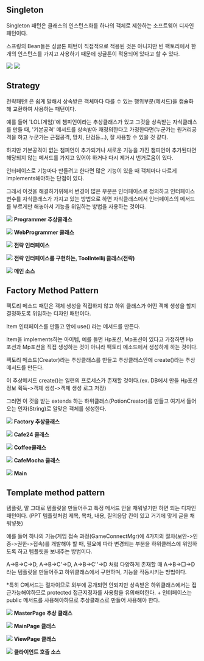 
## Singleton
Singleton 패턴은 클래스의 인스턴스화를 하나의 객체로 제한하는 소프트웨어 디자인 패턴이다.

스프링의 Bean들은 싱글톤 패턴이 직접적으로 적용된 것은 아니지만 빈 팩토리에서 한개의 인스턴스를 가지고 사용하기 때문에 싱글톤이 적용되어 있다고 할 수 있다.

![](https://t1.daumcdn.net/thumb/R1280x0/?fname=http://t1.daumcdn.net/brunch/service/user/2MrI/image/EiCUIpzoiSncbboWFncAIh5wA7c.PNG)
![](https://t1.daumcdn.net/thumb/R1280x0/?fname=http://t1.daumcdn.net/brunch/service/user/2MrI/image/f6nBaffB5gn0ocHJ0CRDP3OaVk0.PNG)

## Strategy
전략패턴! 은 쉽게 말해서 상속받은 객체마다 다를 수 있는 행위부분(메서드)을 캡슐화해 교환하여 사용하는 패턴이다.

예를 들어 'LOL(게임)'에 챔피언이라는 추상클래스가 있고 그것을 상속받는 자식클래스를 만들 때, '기본공격' 메서드를 상속받아 재정의한다고 가정한다면(누군가는 원거리공격을 하고 누군가는 근접공격, 망치, 단검등...), 잘 사용할 수 있을 것 같다.

하지만 기본공격이 없는 챔피언이 추가되거나 새로운 기능을 가진 챔피언이 추가된다면 해당되지 않는 메서드를 가지고 있어야 하거나 다시 제거시 번거로움이 있다.

인터페이스로 기능마다 만들려고 한다면 많은 기능이 있을 때 객체마다 다르게 implements해야하는 단점이 있다.

그래서 이것을 해결하기위해서 변경이 많은 부분은 인터페이스로 정의하고 인터페이스 변수를 자식클래스가 가지고 있는 방법으로 하면 자식클래스에서 인터페이스의 메서드를 부르게만 해놓아서 기능을 위임하는 방법을 사용하는 것이다.

![](https://t1.daumcdn.net/thumb/R1280x0/?fname=http://t1.daumcdn.net/brunch/service/user/2MrI/image/S_t6QEcE6z_iREUBfZYwyuBBcNs.PNG)
__Programmer 추상클래스__

![](https://t1.daumcdn.net/thumb/R1280x0/?fname=http://t1.daumcdn.net/brunch/service/user/2MrI/image/_RTckCZ7P-eVKzX9sc_D92KCWbQ.PNG)
__WebProgrammer 클래스__

![](https://t1.daumcdn.net/thumb/R1280x0/?fname=http://t1.daumcdn.net/brunch/service/user/2MrI/image/CH_YNHOrb23Ead7gkAo8g_1j-9Q.PNG)
__전략 인터페이스__

![](https://t1.daumcdn.net/thumb/R1280x0/?fname=http://t1.daumcdn.net/brunch/service/user/2MrI/image/rQbWuXpdMlE1mf8r4Yi0btXCQKo.PNG)
__전략 인터페이스를 구현하는, ToolIntellij 클래스(전략)__

![](https://t1.daumcdn.net/thumb/R1280x0/?fname=http://t1.daumcdn.net/brunch/service/user/2MrI/image/Jcv11PUvwUY9WCGtRBWtb1yMM30.PNG)
__메인 소스__

## Factory Method Pattern
팩토리 메소드 패턴은 객체 생성을 직접하지 않고 하위 클래스가 어떤 객체 생성을 할지 결정하도록 위임하는 디자인 패턴이다.

Item 인터페이스를 만들고 안에 use() 라는 메서드를 만든다.

Item을 implements하는 아이템, 예를 들면 Hp포션, Mp포션이 있다고 가정하면 Hp포션과 Mp포션을 직접 생성하는 것이 아니라 팩토리 메소드에서 생성하게 하는 것이다.

팩토리 메소드(Creator)라는 추상클래스를 만들고 추상클래스안에 create()라는 추상메서드를 만든다.

이 추상메서드 create()는 일련의 프로세스가 존재할 것이다.(ex. DB에서 만들 Hp포션정보 획득->객체 생성->객체 생성 로그 저장)

그러면 이 것을 받는 extends 하는 하위클래스(PotionCreator)를 만들고 여기서 들어오는 인자(String)로 알맞은 객체를 생성한다. 

![](https://t1.daumcdn.net/thumb/R1280x0/?fname=http://t1.daumcdn.net/brunch/service/user/2MrI/image/naKWUyJoS6IT13wkRWc8eb-2bBQ.PNG)
__Factory 추상클래스__

![](https://t1.daumcdn.net/thumb/R1280x0/?fname=http://t1.daumcdn.net/brunch/service/user/2MrI/image/69vPVv86rSD6lEUgeizRDy4pvh8.PNG)
__Cafe24 클래스__

![](https://t1.daumcdn.net/thumb/R1280x0/?fname=http://t1.daumcdn.net/brunch/service/user/2MrI/image/D04FojeW9WSAl-l0WvNCSKy2OYo.PNG)
__Coffee클래스__

![](https://t1.daumcdn.net/thumb/R1280x0/?fname=http://t1.daumcdn.net/brunch/service/user/2MrI/image/JY3J-3Bv0XSKcUjX8Qj1tfALrRo.PNG)
__CafeMocha 클래스__

![](https://t1.daumcdn.net/thumb/R1280x0/?fname=http://t1.daumcdn.net/brunch/service/user/2MrI/image/ajK7-iRfCiJAuturU_QS21hSS50.PNG)
__Main__


## Template method pattern
템플릿, 말 그대로 템플릿을 만들어주고 특정 메서드 안을 채워넣기만 하면 되는 디자인 패턴이다. (PPT 템플릿처럼 제목, 목차, 내용, 질의응답 칸이 있고 거기에 맞게 글을 채워넣듯)

예를 들어 하나의 기능(게임 접속 과정(GameConnectMgr)에 4가지의 절차(보안->인증->권한->접속)를 개발해야 할 때, 필요에 따라 변경되는 부분을 하위클래스에 위임하도록 하고 템플릿을 보내주는 방법이다.

A->B->C->D, A->B->C'->D, A->B->C''->D 처럼 다양하게 존재할 때 A->B->□->D 라는 템플릿을 만들어주고 하위클래스에서 구현하며, 기능을 작동시키는 방법이다.

*특히 C메서드는 절차이므로 외부에 공개되면 안되지만 상속받은 하위클래스에서는 접근가능해야하므로 protected 접근지정자를 사용함을 유의해야한다. + 인터페이스는 public 메서드를 사용해야하므로 추상클래스로 만들어 사용해야 한다.

![](https://t1.daumcdn.net/thumb/R1280x0/?fname=http://t1.daumcdn.net/brunch/service/user/2MrI/image/FFN7ji0sNJofHusZMVYOvjGmu70.PNG)
__MasterPage 추상 클래스__

![](https://t1.daumcdn.net/thumb/R1280x0/?fname=http://t1.daumcdn.net/brunch/service/user/2MrI/image/jclbiX6ei0i0fjjRT71AyZ6xSMU.PNG)
__MainPage 클래스__

![](https://t1.daumcdn.net/thumb/R1280x0/?fname=http://t1.daumcdn.net/brunch/service/user/2MrI/image/Dc086H2iab9EOP5P3JshLHC-_OE.PNG)
__ViewPage 클래스__

![](https://t1.daumcdn.net/thumb/R1280x0/?fname=http://t1.daumcdn.net/brunch/service/user/2MrI/image/8C-GjirbzxZsKmQXM0aD7NoqG4w.PNG)
__클라이언트 호출 소스__
